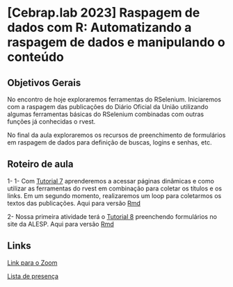 # [Cebrap.lab 2023] Raspagem de dados com R: Automatizando a raspagem de dados e manipulando o conteúdo

## Objetivos Gerais

No encontro de hoje exploraremos ferramentas do RSelenium. Iniciaremos com a raspagem das publicações do Diário Oficial da União utilizando algumas ferramentas básicas do RSelenium combinadas com outras funções já conhecidas o rvest.

No final da aula exploraremos os recursos de preenchimento de formulários em raspagem de dados para definição de buscas, logins e senhas, etc.

## Roteiro de aula

1- 1- Com [Tutorial 7](https://github.com/thiagomeireles/cebraplab_raspagem_2023/blob/main/tutoriais/tutorial_07.md) aprenderemos a acessar páginas dinâmicas e como utilizar as ferramentas do rvest em combinação para coletar os títulos e os links. Em um segundo momento, realizaremos um loop para coletarmos os textos das publicações. Aqui para versão [Rmd](https://github.com/thiagomeireles/cebraplab_raspagem_2023/blob/main/tutoriais/tutorial_07.Rmd)

2- Nossa primeira atividade terá o [Tutorial 8](https://github.com/thiagomeireles/cebraplab_raspagem_2023/blob/main/tutoriais/tutorial_08.md) preenchendo formulários no site da ALESP. Aqui para versão [Rmd](https://github.com/thiagomeireles/cebraplab_raspagem_2023/blob/main/tutoriais/tutorial_08.Rmd)


## Links
 
[Link para o Zoom](https://us06web.zoom.us/j/86080101037?pwd=8aw2pN5lG0TYvgvaT7eQGxAYsKcsA1.1)

[Lista de presença](https://docs.google.com/spreadsheets/d/1bSBtkgPy66xWR9cmXanpTkj9bnPyynn0KcPi5tSiYaw/edit?exids=71471476,71471470&pli=1#gid=764662017)
